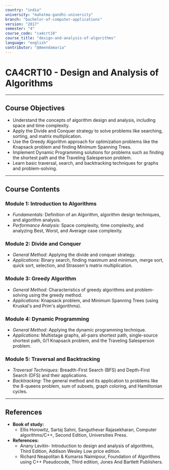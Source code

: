 ```yaml
---
country: "india"
university: "mahatma-gandhi-university"
branch: "bachelor-of-computer-applications"
version: "2017"
semester: "4"
course_code: "ca4crt10"
course_title: "design-and-analysis-of-algorithms"
language: "english"
contributor: "@Amendamaria"
---
```

# CA4CRT10 - Design and Analysis of Algorithms

---
## Course Objectives

* Understand the concepts of algorithm design and analysis, including space and time complexity.
* Apply the Divide and Conquer strategy to solve problems like searching, sorting, and matrix multiplication.
* Use the Greedy Algorithm approach for optimization problems like the Knapsack problem and finding Minimum Spanning Trees.
* Implement Dynamic Programming solutions for problems such as finding the shortest path and the Traveling Salesperson problem.
* Learn basic traversal, search, and backtracking techniques for graphs and problem-solving.

---
## Course Contents


### Module 1: Introduction to Algorithms
* *Fundamentals:* Definition of an Algorithm, algorithm design techniques, and algorithm analysis.
* *Performance Analysis:* Space complexity, time complexity, and analyzing Best, Worst, and Average case complexity.

### Module 2: Divide and Conquer
* *General Method:* Applying the divide and conquer strategy.
* *Applications:* Binary search, finding maximum and minimum, merge sort, quick sort, selection, and Strassen's matrix multiplication.

### Module 3: Greedy Algorithm
* *General Method:* Characteristics of greedy algorithms and problem-solving using the greedy method.
* *Applications:* Knapsack problem, and Minimum Spanning Trees (using Kruskal's and Prim's algorithms).

### Module 4: Dynamic Programming
* *General Method:* Applying the dynamic programming technique.
* *Applications:* Multistage graphs, all-pairs shortest path, single-source shortest path, 0/1 Knapsack problem, and the Traveling Salesperson problem.

### Module 5: Traversal and Backtracking
* *Traversal Techniques:* Breadth-First Search (BFS) and Depth-First Search (DFS) and their applications.
* *Backtracking:* The general method and its application to problems like the 8-queens problem, sum of subsets, graph coloring, and Hamiltonian cycles.

---
## References
* **Book of study:**
    * Ellis Horowitz, Sartaj Sahni, Sanguthevar Rajasekharan, Computer algorithms/C++, Second Edition, Universities Press.
* **References:**
    * Anany Levitin- Introduction to design and analysis of algorithms, Third Edition, Addison Wesley Low price edition.
    * Richard Neapolitan & Kumarss Naimipour, Foundation of Algorithms using C++ Pseudocode, Third edition, Jones And Bartlett Publishers.